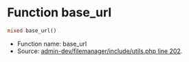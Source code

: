 Function base_url
===========================





```php
mixed base_url()
```

* Function name: base_url
* Source: [admin-dev/filemanager/include/utils.php line 202](https://github.com/PrestaShop/PrestaShop/blob/1.6.0.4/admin-dev/filemanager/include/utils.php#L202).

